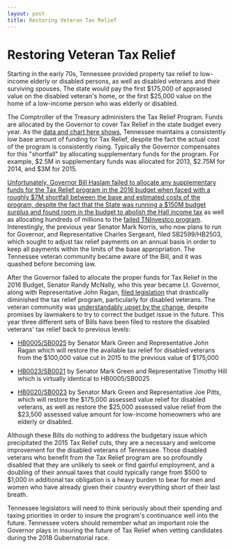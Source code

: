 ```yaml
---
layout: post
title: Restoring Veteran Tax Relief
---
```


# Restoring Veteran Tax Relief

Starting in the early 70s, Tennessee provided property tax relief to low-income elderly or disabled persons, as well as disabled veterans and their surviving spouses. The state would pay the first $175,000 of appraised value on the disabled veteran's home, or the first $25,000 value on the home of a low-income person who was elderly or disabled. 

The Comptroller of the Treasury administers the Tax Relief Program. Funds are allocated by the Governor to cover Tax Relief in the state budget every year. As the [data and chart here shows](https://docs.google.com/spreadsheets/d/14kV80aKN1jvUmlUMz_ZlJoGIy_9Tr2OKL-Br0IXKKZc/edit?usp=sharing), Tennessee maintains a consistently low base amount of funding for Tax Relief, despite the fact the actual cost of the program is consistently rising. Typically the Governor compensates for this "shortfall" by allocating supplementary funds for the program. For example, $2.5M in supplementary funds was allocated for 2013, $2.75M for 2014, and $3M for 2015.

<a href="/img/TNTaxReliefBudget.png">

Unfortunately, Governor Bill Haslam failed to allocate any supplementary funds for the Tax Relief program in the 2016 budget when faced with a roughly $7M shortfall between the base and estimated costs of the program, despite the fact that the State was running a $150M budget surplus and found room in the budget to [abolish the Hall income tax](https://www.memphisdailynews.com/news/2016/may/12/haves-have-nots-get-varied-tax-relief/) as well as allocating hundreds of millions to the [failed TNInvestco program](http://www.timesfreepress.com/news/business/aroundregion/story/2012/nov/14/1114c-auditors-blast-200-million-tninvestco/92843/). Interestingly, the previous year Senator Mark Norris, who now plans to run for Governor, and Representative Charles Sergeant, filed SB2599/HB2503, which sought to adjust tax relief payments on an annual basis in order to keep all payments within the limits of the base appropriation. The Tennessee veteran community became aware of the Bill, and it was quashed before becoming law.

After the Governor failed to allocate the proper funds for Tax Relief in the 2016 Budget, Senator Randy McNally, who this year became Lt. Governor, along with Representative John Ragan, [filed legislation](http://wapp.capitol.tn.gov/apps/BillInfo/default.aspx?BillNumber=SB1336&ga=109) that drastically diminished the tax relief program, particularly for disabled veterans. The veteran community was [understandably upset by the change](http://www.timesfreepress.com/news/local/story/2015/jun/29/veterans-angry-over-loss-tax-benefit/311996/), despite promises by lawmakers to try to correct the budget issue in the future. This year three different sets of Bills have been filed to restore the disabled veterans' tax relief back to previous levels: 

* [HB0005/SB0025](http://wapp.capitol.tn.gov/apps/BillInfo/Default.aspx?BillNumber=HB0005&GA=110) by Senator Mark Green and Representative John Ragan which will restore the available tax relief for disabled veterans from the $100,000 value cut in 2015 to the previous value of $175,000

* [HB0023/SB0021](http://wapp.capitol.tn.gov/apps/BillInfo/default.aspx?BillNumber=HB0023&GA=110) by Senator Mark Green and Representative Timothy Hill which is virtually identical to HB0005/SB0025

* [HB0020/SB0023](http://wapp.capitol.tn.gov/apps/BillInfo/default.aspx?BillNumber=HB0020&GA=110) by Senator Mark Green and Representative Joe Pitts, which will restore the $175,000 assessed value relief for disabled veterans, as well as restore the $25,000 assessed value relief from the $23,500 assessed value amount for low-income homeowners who are elderly or disabled.

Although these Bills do nothing to address the budgetary issue which precipitated the 2015 Tax Relief cuts, they are a necessary and welcome improvement for the disabled veterans of Tennessee. Those disabled veterans who benefit from the Tax Relief program are so profoundly disabled that they are unlikely to seek or find gainful employment, and a doubling of their annual taxes that could typically range from $500 to $1,000 in additional tax obligation is a heavy burden to bear for men and women who have already given their country everything short of their last breath. 

Tennessee legislators will need to think seriously about their spending and taxing priorities in order to insure the program's continuance well into the future. Tennessee voters should remember what an important role the Governor plays in insuring the future of Tax Relief when vetting candidates during the 2018 Gubernatorial race. 


